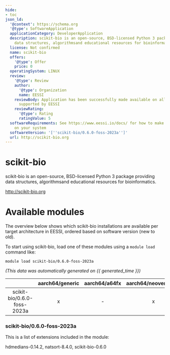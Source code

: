 ```yaml
---
hide:
- toc
json_ld:
  '@context': https://schema.org
  '@type': SoftwareApplication
  applicationCategory: DeveloperApplication
  description: scikit-bio is an open-source, BSD-licensed Python 3 package providing
    data structures, algorithmsand educational resources for bioinformatics.
  license: Not confirmed
  name: scikit-bio
  offers:
    '@type': Offer
    price: 0
  operatingSystem: LINUX
  review:
    '@type': Review
    author:
      '@type': Organization
      name: EESSI
    reviewBody: Application has been successfully made available on all architectures
      supported by EESSI
    reviewRating:
      '@type': Rating
      ratingValue: 5
  softwareRequirements: See https://www.eessi.io/docs/ for how to make EESSI available
    on your system
  softwareVersion: '[''scikit-bio/0.6.0-foss-2023a'']'
  url: http://scikit-bio.org
---
```


scikit-bio
==========


scikit-bio is an open-source, BSD-licensed Python 3 package providing data structures, algorithmsand educational resources for bioinformatics.

http://scikit-bio.org
# Available modules


The overview below shows which scikit-bio installations are available per target architecture in EESSI, ordered based on software version (new to old).

To start using scikit-bio, load one of these modules using a `module load` command like:

```shell
module load scikit-bio/0.6.0-foss-2023a
```

*(This data was automatically generated on {{ generated_time }})*

| |aarch64/generic|aarch64/a64fx|aarch64/neoverse_n1|aarch64/neoverse_v1|aarch64/nvidia/grace|x86_64/generic|x86_64/amd/zen2|x86_64/amd/zen3|x86_64/amd/zen4|x86_64/intel/cascadelake|x86_64/intel/haswell|x86_64/intel/icelake|x86_64/intel/sapphirerapids|x86_64/intel/skylake_avx512|
| :---: | :---: | :---: | :---: | :---: | :---: | :---: | :---: | :---: | :---: | :---: | :---: | :---: | :---: | :---: |
|scikit-bio/0.6.0-foss-2023a|x|-|x|x|x|x|x|x|x|x|x|x|x|x|


### scikit-bio/0.6.0-foss-2023a

This is a list of extensions included in the module:

hdmedians-0.14.2, natsort-8.4.0, scikit-bio-0.6.0